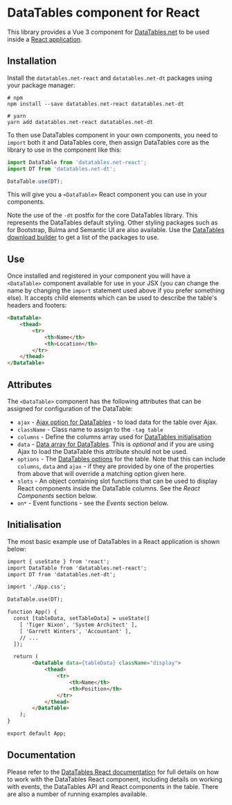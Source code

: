 
# DataTables component for React

This library provides a Vue 3 component for [DataTables.net](https://datatables.net) to be used inside a [React application](https://react.dev/).


## Installation

Install the `datatables.net-react` and `datatables.net-dt` packages using your package manager:

```
# npm
npm install --save datatables.net-react datatables.net-dt

# yarn
yarn add datatables.net-react datatables.net-dt
```

To then use DataTables component in your own components, you need to `import` both it and DataTables core, then assign DataTables core as the library to use in the component like this:

```js
import DataTable from 'datatables.net-react';
import DT from 'datatables.net-dt';

DataTable.use(DT);
```

This will give you a `<DataTable>` React component you can use in your components.

Note the use of the `-dt` postfix for the core DataTables library. This represents the DataTables default styling. Other styling packages such as for Bootstrap, Bulma and Semantic UI are also available. Use the [DataTables download builder](https://datatables.net/download) to get a list of the packages to use.


## Use

Once installed and registered in your component you will have a `<DataTable>` component available for use in your JSX (you can change the name by changing the `import` statement used above if you prefer something else). It accepts child elements which can be used to describe the table's headers and footers:

```html
<DataTable>
	<thead>
		<tr>
			<th>Name</th>
			<th>Location</th>
		</tr>
	</thead>
</DataTable>
```


## Attributes

The `<DataTable>` component has the following attributes that can be assigned for configuration of the DataTable:

* `ajax` - [Ajax option for DataTables](/reference/option/ajax) - to load data for the table over Ajax.
* `className` - Class name to assign to the `-tag table`
* `columns` - Define the columns array used for [DataTables initialisation](/reference/option/#datatables%20-%20columns)
* `data` - [Data array for DataTables](/reference/option/data). This is _optional_ and if you are using Ajax to load the DataTable this attribute should not be used.
* `options` - The [DataTables options](/reference/option) for the table. Note that this can include `columns`, `data` and `ajax` - if they are provided by one of the properties from above that will override a matching option given here.
* `slots` - An object containing slot functions that can be used to display React components inside the DataTable columns. See the _React Components_ section below.
* `on*` - Event functions - see the _Events_ section below.


## Initialisation

The most basic example use of DataTables in a React application is shown below:

```html
import { useState } from 'react';
import DataTable from 'datatables.net-react';
import DT from 'datatables.net-dt';

import './App.css';

DataTable.use(DT);

function App() {
  const [tableData, setTableData] = useState([
    [ 'Tiger Nixon', 'System Architect' ],
    [ 'Garrett Winters', 'Accountant' ],
	// ...
  ]);

  return (
		<DataTable data={tableData} className="display">
			<thead>
				<tr>
					<th>Name</th>
					<th>Position</th>
				</tr>
			</thead>
		</DataTable>
	);
}

export default App;
```


## Documentation

Please refer to the [DataTables React documentation](https://datatables.net/manual/react) for full details on how to work with the DataTables React component, including details on working with events, the DataTables API and React components in the table. There are also a number of running examples available.
